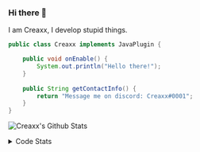 ### Hi there 👋

I am Creaxx, I develop stupid things. 

```java
public class Creaxx implements JavaPlugin {

    public void onEnable() {
        System.out.println("Hello there!");
    }
    
    public String getContactInfo() {
        return "Message me on discord: Creaxx#0001";
    }
}
```

![Creaxx's Github Stats](https://github-readme-stats.vercel.app/api?username=CreaxxOG&show_icons=true&theme=dark&count_private=true)

<details>
  <summary>Code Stats</summary>

<!--START_SECTION:waka-->
![Code Time](http://img.shields.io/badge/Code%20Time-1%2C361%20hrs%2017%20mins-blue)

![Lines of code](https://img.shields.io/badge/From%20Hello%20World%20I%27ve%20Written-595.1%20thousand%20lines%20of%20code-blue)

**🐱 My GitHub Data** 

> 📦 66.4 kB Used in GitHub's Storage 
 > 
> 🏆 1,983 Contributions in the Year 2023
 > 
> 🚫 Not Opted to Hire
 > 
> 📜 4 Public Repositories 
 > 
> 🔑 2 Private Repositories 
 > 
**I'm a Night 🦉** 

```text
🌞 Morning                302 commits         ██░░░░░░░░░░░░░░░░░░░░░░░   06.81 % 
🌆 Daytime                1882 commits        ███████████░░░░░░░░░░░░░░   42.43 % 
🌃 Evening                2174 commits        ████████████░░░░░░░░░░░░░   49.01 % 
🌙 Night                  78 commits          ░░░░░░░░░░░░░░░░░░░░░░░░░   01.76 % 
```
📅 **I'm Most Productive on Saturday** 

```text
Monday                   553 commits         ███░░░░░░░░░░░░░░░░░░░░░░   12.47 % 
Tuesday                  616 commits         ███░░░░░░░░░░░░░░░░░░░░░░   13.89 % 
Wednesday                622 commits         ████░░░░░░░░░░░░░░░░░░░░░   14.02 % 
Thursday                 673 commits         ████░░░░░░░░░░░░░░░░░░░░░   15.17 % 
Friday                   409 commits         ██░░░░░░░░░░░░░░░░░░░░░░░   09.22 % 
Saturday                 796 commits         ████░░░░░░░░░░░░░░░░░░░░░   17.94 % 
Sunday                   767 commits         ████░░░░░░░░░░░░░░░░░░░░░   17.29 % 
```


📊 **This Week I Spent My Time On** 

```text
💬 Programming Languages: 
Java                     18 hrs              ███████████████████████░░   93.34 % 
XML                      33 mins             █░░░░░░░░░░░░░░░░░░░░░░░░   02.94 % 
Kotlin                   17 mins             ░░░░░░░░░░░░░░░░░░░░░░░░░   01.54 % 
GitIgnore file           15 mins             ░░░░░░░░░░░░░░░░░░░░░░░░░   01.36 % 
HTML                     7 mins              ░░░░░░░░░░░░░░░░░░░░░░░░░   00.66 % 

🔥 Editors: 
IntelliJ                 19 hrs 17 mins      █████████████████████████   100.00 % 
```

**I Mostly Code in Java** 

```text
Java                     56 repos            ███████████████████░░░░░░   75.68 % 
Kotlin                   10 repos            ███░░░░░░░░░░░░░░░░░░░░░░   13.51 % 
CSS                      2 repos             █░░░░░░░░░░░░░░░░░░░░░░░░   02.70 % 
JavaScript               2 repos             █░░░░░░░░░░░░░░░░░░░░░░░░   02.70 % 
EJS                      1 repo              ░░░░░░░░░░░░░░░░░░░░░░░░░   01.35 % 
```




 Last Updated on 23/06/2023 01:54:58 UTC
<!--END_SECTION:waka-->
</details>
